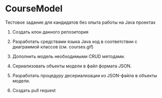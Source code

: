 # CourseModel
Тестовое задание для кандидатов без опыта работы на Java проектах

1) Создать клон данного репозитория	

2) Разработать средствами языка Java код в соответствии с диаграммой классов (см. courses.gif)

3) Дополнить модель необходимыми CRUD методами.

4) Сериализовать объекты модели в файл формата JSON. 

5) Разработать процедуру десериализации из JSON-файла в объекты модели.

6) Создать pull request 
